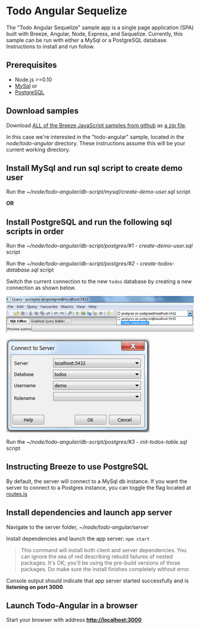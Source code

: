 # Todo Angular Sequelize
The "Todo Angular Sequelize" sample app is a single page application (SPA) built with Breeze, Angular, Node, Express, and Sequelize. Currently, this sample can be run with either a MySql or a PostgreSQL database. Instructions to install and run follow.

## Prerequisites
* Node.js >=0.10
* [MySql](http://www.mysql.com) or
* [PostgreSQL](http://www.postgresql.org)

## Download samples

Download [ALL of the Breeze JavaScript samples from github](https://github.com/Breeze/breeze.js.samples "breeze.js.samples on github")
as [a zip file](https://github.com/Breeze/breeze.js.samples/archive/master.zip "breeze.js.samples zip file").

In this case we're interested in the "todo-angular" sample, located in the *node/todo-angular* directory.
These instructions assume this will be your current working directory.

## Install MySql and run sql script to create demo user

Run the *~/node/todo-angular/db-script/mysql/create-demo-user.sql* script

**OR**

## Install PostgreSQL and run the following sql scripts in order

Run the *~/node/todo-angular/db-script/postgres/#1 - create-demo-user.sql* script

Run the *~/node/todo-angular/db-script/postgres/#2 - create-todos-database.sql* script

Switch the current connection to the new `todos` database by creating a new connection as shown below.

![](images/switch_connection_01.png?raw=true)

![](images/switch_connection_02.png?raw=true)

Run the *~/node/todo-angular/db-script/postgres/#3 - init-todos-table.sql* script

## Instructing Breeze to use PostgreSQL

By default, the server will connect to a MySql db instance. If you want  the server to connect to a Postgres instance, you can toggle the flag located at [routes.js](https://github.com/Breeze/breeze.js.samples/blob/feature/todo-angular-node-postgres/node/todo-angular/server/routes.js#L23)

## Install dependencies and launch app server

Navigate to the server folder, *~/node/todo-angular/server*

Install dependencies and launch the app server: `npm start`

>This command will install both client and server dependencies. You can ignore the sea of red describing rebuild failures  of nested packages. It's OK; you'll be using the pre-build versions of those packages. Do make sure the install finishes completely without error.

Console output should indicate that app server started successfully and is **listening on port 3000**.

## Launch Todo-Angular in a browser

Start your browser with address [**http://localhost:3000**](http://localhost:3000)